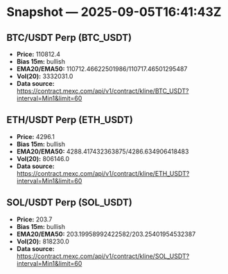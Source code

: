 # Snapshot — 2025-09-05T16:41:43Z

## BTC/USDT Perp (BTC_USDT)
- **Price:** 110812.4
- **Bias 15m:** bullish
- **EMA20/EMA50:** 110712.46622501986/110717.46501295487
- **Vol(20):** 3332031.0
- **Data source:** https://contract.mexc.com/api/v1/contract/kline/BTC_USDT?interval=Min1&limit=60

## ETH/USDT Perp (ETH_USDT)
- **Price:** 4296.1
- **Bias 15m:** bullish
- **EMA20/EMA50:** 4288.417432363875/4286.634906418483
- **Vol(20):** 806146.0
- **Data source:** https://contract.mexc.com/api/v1/contract/kline/ETH_USDT?interval=Min1&limit=60

## SOL/USDT Perp (SOL_USDT)
- **Price:** 203.7
- **Bias 15m:** bullish
- **EMA20/EMA50:** 203.19958992422582/203.25401954532387
- **Vol(20):** 818230.0
- **Data source:** https://contract.mexc.com/api/v1/contract/kline/SOL_USDT?interval=Min1&limit=60
